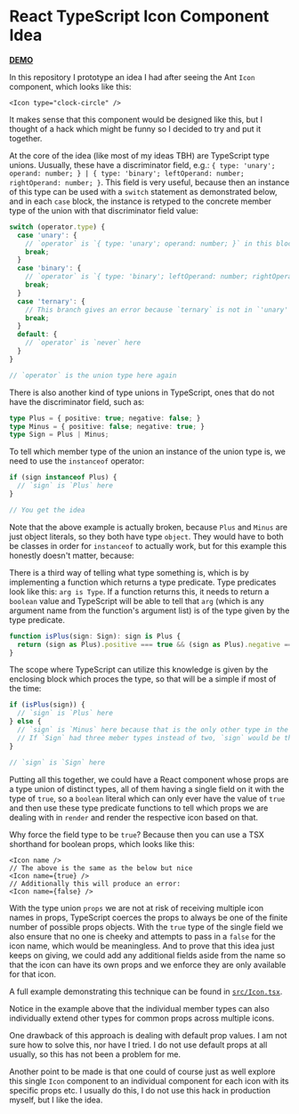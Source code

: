 # React TypeScript Icon Component Idea

[**DEMO**]()

In this repository I prototype an idea I had after seeing the Ant `Icon` component, which looks like this:

```tsx
<Icon type="clock-circle" />
```

It makes sense that this component would be designed like this, but I thought of a hack which might be funny so I
decided to try and put it together.

At the core of the idea (like most of my ideas TBH) are TypeScript type unions. Uusually, these have a discriminator
field, e.g.: `{ type: 'unary'; operand: number; } | { type: 'binary'; leftOperand: number; rightOperand: number; }`.
This field is very useful, because then an instance of this type can be used with a `switch` statement as demonstrated
below, and in each `case` block, the instance is retyped to the concrete member type of the union with that
discriminator field value:

```typescript
switch (operator.type) {
  case 'unary': {
    // `operator` is `{ type: 'unary'; operand: number; }` in this block
    break;
  }
  case 'binary': {
    // `operator` is `{ type: 'binary'; leftOperand: number; rightOperand: number; }` in this block
    break;
  }
  case 'ternary': {
    // This branch gives an error because `ternary` is not in `'unary' | 'binary'`
    break;
  }
  default: {
    // `operator` is `never` here
  }
}

// `operator` is the union type here again
```

There is also another kind of type unions in TypeScript, ones that do not have the discriminator field, such as:

```typescript
type Plus = { positive: true; negative: false; }
type Minus = { positive: false; negative: true; }
type Sign = Plus | Minus;
```

To tell which member type of the union an instance of the union type is, we need to use the `instanceof` operator:

```typescript
if (sign instanceof Plus) {
  // `sign` is `Plus` here
}

// You get the idea
```

Note that the above example is actually broken, because `Plus` and `Minus` are just object literals, so they both have
type `object`. They would have to both be classes in order for `instanceof` to actually work, but for this example this
honestly doesn't matter, because:

There is a third way of telling what type something is, which is by implementing a function which returns a type
predicate. Type predicates look like this: `arg is Type`. If a function returns this, it needs to return a `boolean`
value and TypeScript will be able to tell that `arg` (which is any argument name from the function's argument list)
is of the type given by the type predicate.

```typescript
function isPlus(sign: Sign): sign is Plus {
  return (sign as Plus).positive === true && (sign as Plus).negative === false;
}
```

The scope where TypeScript can utilize this knowledge is given by the enclosing block which proces the type, so that
will be a simple if most of the time:

```typescript
if (isPlus(sign)) {
  // `sign` is `Plus` here
} else {
  // `sign` is `Minus` here because that is the only other type in the `Sign` type union after removing `Plus`
  // If `Sign` had three meber types instead of two, `sign` would be the union of the remaining type here
}

// `sign` is `Sign` here
```

Putting all this together, we could have a React component whose props are a type union of distinct types, all of them
having a single field on it with the type of `true`, so a `boolean` literal which can only ever have the value of `true`
and then use these type predicate functions to tell which props we are dealing with in `render` and render the
respective icon based on that.

Why force the field type to be `true`? Because then you can use a TSX shorthand for boolean props, which looks like
this:

```tsx
<Icon name />
// The above is the same as the below but nice
<Icon name={true} />
// Additionally this will produce an error:
<Icon name={false} />
```

With the type union `props` we are not at risk of receiving multiple icon names in props, TypeScript coerces the props
to always be one of the finite number of possible props objects. With the `true` type of the single field we also ensure
that no one is cheeky and attempts to pass in a `false` for the icon name, which would be meaningless. And to prove that
this idea just keeps on giving, we could add any additional fields aside from the name so that the icon can have its
own props and we enforce they are only available for that icon.

A full example demonstrating this technique can be found in [`src/Icon.tsx`](src/Icon.tsx).

Notice in the example above that the individual member types can also individually extend other types for common props
across multiple icons.

One drawback of this approach is dealing with default prop values. I am not sure how to solve this, nor have I tried.
I do not use default props at all usually, so this has not been a problem for me.

Another point to be made is that one could of course just as well explore this single `Icon` component to an individual
component for each icon with its specific props etc. I usually do this, I do not use this hack in production myself, but
I like the idea.
